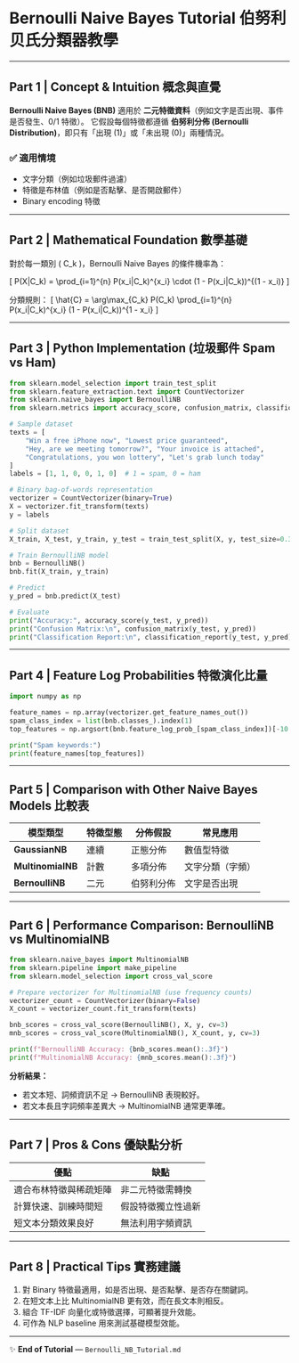 # Bernoulli Naive Bayes Tutorial 伯努利贝氏分類器教學

---

## Part 1 | Concept & Intuition 概念與直覺

**Bernoulli Naive Bayes (BNB)** 適用於 **二元特徵資料**（例如文字是否出現、事件是否發生、0/1 特徵）。
它假設每個特徵都遵循 **伯努利分佈 (Bernoulli Distribution)**，即只有「出現 (1)」或「未出現 (0)」兩種情況。

### ✅ 適用情境
- 文字分類（例如垃圾郵件過濾）  
- 特徵是布林值（例如是否點擊、是否開啟郵件）  
- Binary encoding 特徵

---

## Part 2 | Mathematical Foundation 數學基礎

對於每一類別 \( C_k \)，Bernoulli Naive Bayes 的條件機率為：

\[
P(X|C_k) = \prod_{i=1}^{n} P(x_i|C_k)^{x_i} \cdot (1 - P(x_i|C_k))^{(1 - x_i)}
\]

分類規則：
\[
\hat{C} = \arg\max_{C_k} P(C_k) \prod_{i=1}^{n} P(x_i|C_k)^{x_i} (1 - P(x_i|C_k))^{1 - x_i}
\]

---

## Part 3 | Python Implementation (垃圾郵件 Spam vs Ham)

```python
from sklearn.model_selection import train_test_split
from sklearn.feature_extraction.text import CountVectorizer
from sklearn.naive_bayes import BernoulliNB
from sklearn.metrics import accuracy_score, confusion_matrix, classification_report

# Sample dataset
texts = [
    "Win a free iPhone now", "Lowest price guaranteed",
    "Hey, are we meeting tomorrow?", "Your invoice is attached",
    "Congratulations, you won lottery", "Let's grab lunch today"
]
labels = [1, 1, 0, 0, 1, 0]  # 1 = spam, 0 = ham

# Binary bag-of-words representation
vectorizer = CountVectorizer(binary=True)
X = vectorizer.fit_transform(texts)
y = labels

# Split dataset
X_train, X_test, y_train, y_test = train_test_split(X, y, test_size=0.3, random_state=42)

# Train BernoulliNB model
bnb = BernoulliNB()
bnb.fit(X_train, y_train)

# Predict
y_pred = bnb.predict(X_test)

# Evaluate
print("Accuracy:", accuracy_score(y_test, y_pred))
print("Confusion Matrix:\n", confusion_matrix(y_test, y_pred))
print("Classification Report:\n", classification_report(y_test, y_pred))
```

---

## Part 4 | Feature Log Probabilities 特徵演化比量

```python
import numpy as np

feature_names = np.array(vectorizer.get_feature_names_out())
spam_class_index = list(bnb.classes_).index(1)
top_features = np.argsort(bnb.feature_log_prob_[spam_class_index])[-10:]

print("Spam keywords:")
print(feature_names[top_features])
```

---

## Part 5 | Comparison with Other Naive Bayes Models 比較表

| 模型類型 | 特徵型態 | 分佈假設 | 常見應用 |
|-----------|-----------|-----------|-----------|
| **GaussianNB** | 連續 | 正態分佈 | 數值型特徵 |
| **MultinomialNB** | 計數 | 多項分佈 | 文字分類（字頻） |
| **BernoulliNB** | 二元 | 伯努利分佈 | 文字是否出現 |

---

## Part 6 | Performance Comparison: BernoulliNB vs MultinomialNB

```python
from sklearn.naive_bayes import MultinomialNB
from sklearn.pipeline import make_pipeline
from sklearn.model_selection import cross_val_score

# Prepare vectorizer for MultinomialNB (use frequency counts)
vectorizer_count = CountVectorizer(binary=False)
X_count = vectorizer_count.fit_transform(texts)

bnb_scores = cross_val_score(BernoulliNB(), X, y, cv=3)
mnb_scores = cross_val_score(MultinomialNB(), X_count, y, cv=3)

print(f"BernoulliNB Accuracy: {bnb_scores.mean():.3f}")
print(f"MultinomialNB Accuracy: {mnb_scores.mean():.3f}")
```

**分析結果：**
- 若文本短、詞頻資訊不足 → BernoulliNB 表現較好。
- 若文本長且字詞頻率差異大 → MultinomialNB 通常更準確。

---

## Part 7 | Pros & Cons 優缺點分析

| 優點 | 缺點 |
|------|------|
| 適合布林特徵與稀疏矩陣 | 非二元特徵需轉換 |
| 計算快速、訓練時間短 | 假設特徵獨立性過新 |
| 短文本分類效果良好 | 無法利用字頻資訊 |

---

## Part 8 | Practical Tips 實務建議

1. 對 Binary 特徵最適用，如是否出現、是否點擊、是否存在關鍵詞。  
2. 在短文本上比 MultinomialNB 更有效，而在長文本則相反。  
3. 組合 TF-IDF 向量化或特徵選擇，可顯著提升效能。  
4. 可作為 NLP baseline 用來測試基礎模型效能。

---

✨ **End of Tutorial** — `Bernoulli_NB_Tutorial.md`